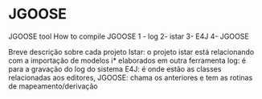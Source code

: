 # JGOOSE
JGOOSE tool
How to compile JGOOSE 
1 - log 2- istar 3- E4J 4- JGOOSE


Breve descrição sobre cada projeto
Istar: o projeto istar está relacionando com a importação de modelos i* elaborados em outra ferramenta
log: é para a gravação do log do sistema
E4J: é onde estão as classes relacionadas aos editores, 
JGOOSE: chama os anteriores e tem as rotinas de mapeamento/derivação
